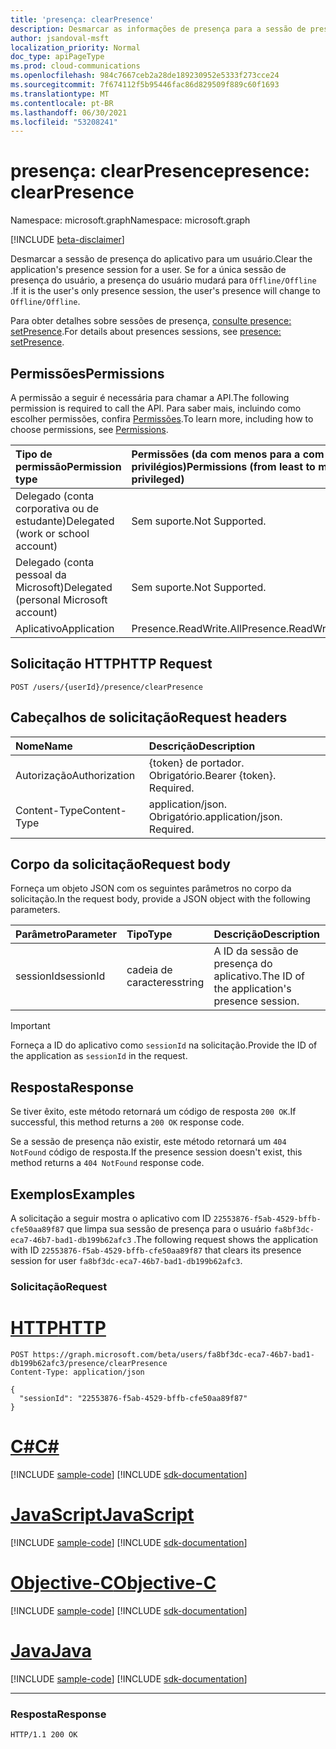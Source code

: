 ```yaml
---
title: 'presença: clearPresence'
description: Desmarcar as informações de presença para a sessão de presença do aplicativo do usuário.
author: jsandoval-msft
localization_priority: Normal
doc_type: apiPageType
ms.prod: cloud-communications
ms.openlocfilehash: 984c7667ceb2a28de189230952e5333f273cce24
ms.sourcegitcommit: 7f674112f5b95446fac86d829509f889c60f1693
ms.translationtype: MT
ms.contentlocale: pt-BR
ms.lasthandoff: 06/30/2021
ms.locfileid: "53208241"
---
```

# <a name="presence-clearpresence"></a><span data-ttu-id="9d298-103">presença: clearPresence</span><span class="sxs-lookup"><span data-stu-id="9d298-103">presence: clearPresence</span></span>

<span data-ttu-id="9d298-104">Namespace: microsoft.graph</span><span class="sxs-lookup"><span data-stu-id="9d298-104">Namespace: microsoft.graph</span></span>

[!INCLUDE [beta-disclaimer](../../includes/beta-disclaimer.md)]

<span data-ttu-id="9d298-105">Desmarcar a sessão de presença do aplicativo para um usuário.</span><span class="sxs-lookup"><span data-stu-id="9d298-105">Clear the application's presence session for a user.</span></span> <span data-ttu-id="9d298-106">Se for a única sessão de presença do usuário, a presença do usuário mudará para `Offline/Offline` .</span><span class="sxs-lookup"><span data-stu-id="9d298-106">If it is the user's only presence session, the user's presence will change to `Offline/Offline`.</span></span>

<span data-ttu-id="9d298-107">Para obter detalhes sobre sessões de presença, [consulte presence: setPresence](presence-setpresence.md#presence-sessions).</span><span class="sxs-lookup"><span data-stu-id="9d298-107">For details about presences sessions, see [presence: setPresence](presence-setpresence.md#presence-sessions).</span></span>

## <a name="permissions"></a><span data-ttu-id="9d298-108">Permissões</span><span class="sxs-lookup"><span data-stu-id="9d298-108">Permissions</span></span>
<span data-ttu-id="9d298-109">A permissão a seguir é necessária para chamar a API.</span><span class="sxs-lookup"><span data-stu-id="9d298-109">The following permission is required to call the API.</span></span> <span data-ttu-id="9d298-110">Para saber mais, incluindo como escolher permissões, confira [Permissões](/graph/permissions-reference).</span><span class="sxs-lookup"><span data-stu-id="9d298-110">To learn more, including how to choose permissions, see [Permissions](/graph/permissions-reference).</span></span>

| <span data-ttu-id="9d298-111">Tipo de permissão</span><span class="sxs-lookup"><span data-stu-id="9d298-111">Permission type</span></span>                        | <span data-ttu-id="9d298-112">Permissões (da com menos para a com mais privilégios)</span><span class="sxs-lookup"><span data-stu-id="9d298-112">Permissions (from least to most privileged)</span></span> |
| :------------------------------------- | :------------------------------------------ |
| <span data-ttu-id="9d298-113">Delegado (conta corporativa ou de estudante)</span><span class="sxs-lookup"><span data-stu-id="9d298-113">Delegated (work or school account)</span></span>     | <span data-ttu-id="9d298-114">Sem suporte.</span><span class="sxs-lookup"><span data-stu-id="9d298-114">Not Supported.</span></span>                              |
| <span data-ttu-id="9d298-115">Delegado (conta pessoal da Microsoft)</span><span class="sxs-lookup"><span data-stu-id="9d298-115">Delegated (personal Microsoft account)</span></span> | <span data-ttu-id="9d298-116">Sem suporte.</span><span class="sxs-lookup"><span data-stu-id="9d298-116">Not Supported.</span></span>                              |
| <span data-ttu-id="9d298-117">Aplicativo</span><span class="sxs-lookup"><span data-stu-id="9d298-117">Application</span></span>                            | <span data-ttu-id="9d298-118">Presence.ReadWrite.All</span><span class="sxs-lookup"><span data-stu-id="9d298-118">Presence.ReadWrite.All</span></span>                      |

## <a name="http-request"></a><span data-ttu-id="9d298-119">Solicitação HTTP</span><span class="sxs-lookup"><span data-stu-id="9d298-119">HTTP Request</span></span>
<!-- { "blockType": "ignored" } -->
```http
POST /users/{userId}/presence/clearPresence
```

## <a name="request-headers"></a><span data-ttu-id="9d298-120">Cabeçalhos de solicitação</span><span class="sxs-lookup"><span data-stu-id="9d298-120">Request headers</span></span>
| <span data-ttu-id="9d298-121">Nome</span><span class="sxs-lookup"><span data-stu-id="9d298-121">Name</span></span>          | <span data-ttu-id="9d298-122">Descrição</span><span class="sxs-lookup"><span data-stu-id="9d298-122">Description</span></span>                 |
| :------------ | :-------------------------- |
| <span data-ttu-id="9d298-123">Autorização</span><span class="sxs-lookup"><span data-stu-id="9d298-123">Authorization</span></span> | <span data-ttu-id="9d298-p103">{token} de portador. Obrigatório.</span><span class="sxs-lookup"><span data-stu-id="9d298-p103">Bearer {token}. Required.</span></span>   |
| <span data-ttu-id="9d298-126">Content-Type</span><span class="sxs-lookup"><span data-stu-id="9d298-126">Content-Type</span></span>  | <span data-ttu-id="9d298-p104">application/json. Obrigatório.</span><span class="sxs-lookup"><span data-stu-id="9d298-p104">application/json. Required.</span></span> |

## <a name="request-body"></a><span data-ttu-id="9d298-129">Corpo da solicitação</span><span class="sxs-lookup"><span data-stu-id="9d298-129">Request body</span></span>

<span data-ttu-id="9d298-130">Forneça um objeto JSON com os seguintes parâmetros no corpo da solicitação.</span><span class="sxs-lookup"><span data-stu-id="9d298-130">In the request body, provide a JSON object with the following parameters.</span></span>

| <span data-ttu-id="9d298-131">Parâmetro</span><span class="sxs-lookup"><span data-stu-id="9d298-131">Parameter</span></span> | <span data-ttu-id="9d298-132">Tipo</span><span class="sxs-lookup"><span data-stu-id="9d298-132">Type</span></span>   | <span data-ttu-id="9d298-133">Descrição</span><span class="sxs-lookup"><span data-stu-id="9d298-133">Description</span></span>                                   |
| :-------- | :----- | :-------------------------------------------- |
| <span data-ttu-id="9d298-134">sessionId</span><span class="sxs-lookup"><span data-stu-id="9d298-134">sessionId</span></span> | <span data-ttu-id="9d298-135">cadeia de caracteres</span><span class="sxs-lookup"><span data-stu-id="9d298-135">string</span></span> | <span data-ttu-id="9d298-136">A ID da sessão de presença do aplicativo.</span><span class="sxs-lookup"><span data-stu-id="9d298-136">The ID of the application's presence session.</span></span> |


> [!IMPORTANT]
> 
> <span data-ttu-id="9d298-137">Forneça a ID do aplicativo como `sessionId` na solicitação.</span><span class="sxs-lookup"><span data-stu-id="9d298-137">Provide the ID of the application as `sessionId` in the request.</span></span>

## <a name="response"></a><span data-ttu-id="9d298-138">Resposta</span><span class="sxs-lookup"><span data-stu-id="9d298-138">Response</span></span>
<span data-ttu-id="9d298-139">Se tiver êxito, este método retornará um código de resposta `200 OK`.</span><span class="sxs-lookup"><span data-stu-id="9d298-139">If successful, this method returns a `200 OK` response code.</span></span>

<span data-ttu-id="9d298-140">Se a sessão de presença não existir, este método retornará um `404 NotFound` código de resposta.</span><span class="sxs-lookup"><span data-stu-id="9d298-140">If the presence session doesn't exist, this method returns a `404 NotFound` response code.</span></span>

## <a name="examples"></a><span data-ttu-id="9d298-141">Exemplos</span><span class="sxs-lookup"><span data-stu-id="9d298-141">Examples</span></span>
<span data-ttu-id="9d298-142">A solicitação a seguir mostra o aplicativo com ID `22553876-f5ab-4529-bffb-cfe50aa89f87` que limpa sua sessão de presença para o usuário `fa8bf3dc-eca7-46b7-bad1-db199b62afc3` .</span><span class="sxs-lookup"><span data-stu-id="9d298-142">The following request shows the application with ID `22553876-f5ab-4529-bffb-cfe50aa89f87` that clears its presence session for user `fa8bf3dc-eca7-46b7-bad1-db199b62afc3`.</span></span>

### <a name="request"></a><span data-ttu-id="9d298-143">Solicitação</span><span class="sxs-lookup"><span data-stu-id="9d298-143">Request</span></span>


# <a name="http"></a>[<span data-ttu-id="9d298-144">HTTP</span><span class="sxs-lookup"><span data-stu-id="9d298-144">HTTP</span></span>](#tab/http)
<!-- {
  "blockType": "request",
  "name": "clear--presence"
}-->

```msgraph-interactive
POST https://graph.microsoft.com/beta/users/fa8bf3dc-eca7-46b7-bad1-db199b62afc3/presence/clearPresence
Content-Type: application/json

{
  "sessionId": "22553876-f5ab-4529-bffb-cfe50aa89f87"
}
```
# <a name="c"></a>[<span data-ttu-id="9d298-145">C#</span><span class="sxs-lookup"><span data-stu-id="9d298-145">C#</span></span>](#tab/csharp)
[!INCLUDE [sample-code](../includes/snippets/csharp/clear--presence-csharp-snippets.md)]
[!INCLUDE [sdk-documentation](../includes/snippets/snippets-sdk-documentation-link.md)]

# <a name="javascript"></a>[<span data-ttu-id="9d298-146">JavaScript</span><span class="sxs-lookup"><span data-stu-id="9d298-146">JavaScript</span></span>](#tab/javascript)
[!INCLUDE [sample-code](../includes/snippets/javascript/clear--presence-javascript-snippets.md)]
[!INCLUDE [sdk-documentation](../includes/snippets/snippets-sdk-documentation-link.md)]

# <a name="objective-c"></a>[<span data-ttu-id="9d298-147">Objective-C</span><span class="sxs-lookup"><span data-stu-id="9d298-147">Objective-C</span></span>](#tab/objc)
[!INCLUDE [sample-code](../includes/snippets/objc/clear--presence-objc-snippets.md)]
[!INCLUDE [sdk-documentation](../includes/snippets/snippets-sdk-documentation-link.md)]

# <a name="java"></a>[<span data-ttu-id="9d298-148">Java</span><span class="sxs-lookup"><span data-stu-id="9d298-148">Java</span></span>](#tab/java)
[!INCLUDE [sample-code](../includes/snippets/java/clear--presence-java-snippets.md)]
[!INCLUDE [sdk-documentation](../includes/snippets/snippets-sdk-documentation-link.md)]

---


### <a name="response"></a><span data-ttu-id="9d298-149">Resposta</span><span class="sxs-lookup"><span data-stu-id="9d298-149">Response</span></span>

<!-- {
  "blockType": "response",
  "truncated": true
} -->
```http
HTTP/1.1 200 OK
```
